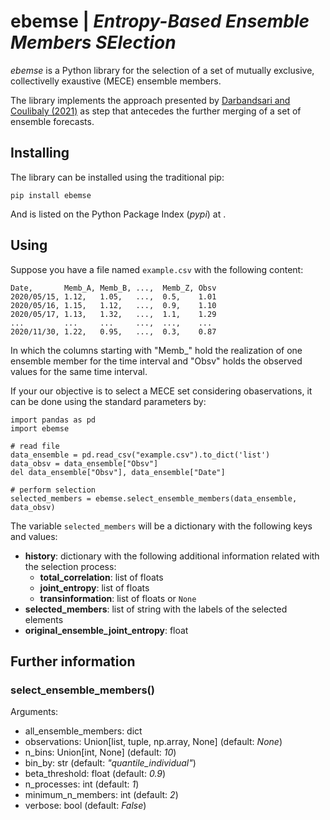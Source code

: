 # ebemse | *Entropy-Based Ensemble Members SElection*

*ebemse* is a Python library for the selection of a set of mutually exclusive, collectivelly exaustive (MECE) ensemble members.

The library implements the approach presented by [Darbandsari and Coulibaly (2021)](http://doi.org/https://doi.org/10.1016/j.jhydrol.2020.125577) as step that antecedes the further merging of a set of ensemble forecasts.


## Installing

The library can be installed using the traditional pip:

    pip install ebemse

And is listed on the Python Package Index (*pypi*) at []().


## Using

Suppose you have a file named ```example.csv``` with the following content:

```
Date,       Memb_A, Memb_B, ...,  Memb_Z, Obsv
2020/05/15, 1.12,   1.05,   ...,  0.5,    1.01
2020/05/16, 1.15,   1.12,   ...,  0.9,    1.10
2020/05/17, 1.13,   1.32,   ...,  1.1,    1.29
...         ...     ...     ...,  ...,    ...
2020/11/30, 1.22,   0.95,   ...,  0.3,    0.87
```

In which the columns starting with "Memb_" hold the realization of one ensemble member for the time interval and "Obsv" holds the observed values for the same time interval.

If your our objective is to select a MECE set considering obaservations, it can be done using the standard parameters by:

```
import pandas as pd
import ebemse

# read file
data_ensemble = pd.read_csv("example.csv").to_dict('list')
data_obsv = data_ensemble["Obsv"]
del data_ensemble["Obsv"], data_ensemble["Date"]

# perform selection
selected_members = ebemse.select_ensemble_members(data_ensemble, data_obsv)
```

The variable ```selected_members``` will be a dictionary with the following keys and values:

- **history**: dictionary with the following additional information related with the selection process:
	- **total_correlation**: list of floats
	- **joint_entropy**: list of floats
	- **transinformation**: list of floats or ```None```
- **selected_members**: list of string with the labels of the selected elements
- **original_ensemble_joint_entropy**: float


## Further information

### select\_ensemble\_members()

Arguments:
- all_ensemble_members: dict
- observations: Union[list, tuple, np.array, None] (default: *None*)
- n_bins: Union[int, None] (default: *10*)
- bin_by: str (default: *"quantile_individual"*)
- beta_threshold: float (default: *0.9*)
- n_processes: int (default: *1*)
- minimum_n_members: int (default: *2*)
- verbose: bool (default: *False*)